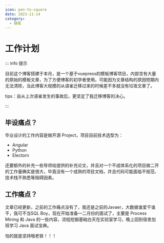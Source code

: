 ```yaml
---
icon: pen-to-square
date: 2023-11-14
category:
  - 随笔
---
```

# 工作计划

::: info 提示

目前这个博客搭建于本月，是一个基于vuepress的模板博客项目，内部含有大量的原始的模板文章，为了方便博客的初学者使用。可能因为文章结构的原因短期内无法清除，当此博客大规模的从语雀迁移过来的时候差不多就没有垃圾文章了。

tips：自从上次语雀发生的事故后，更坚定了我迁移博客的决心。

:::

## 毕设痛点？

毕业设计的工作内容是做开源 Project，项目目前技术选型为：

- Angular
- Python
- Electorn

还要额外的补充一些导师给提供的补充论文，并且对一个不成体系化的项目做二开的工作量确实是很大，毕竟没有一个成熟的项目文档，并且代码可能面临不规范、技术栈不熟悉等阻碍因素。

## 工作痛点？

文章已经更新，之前的工作痛点没有了，我还是之前的Javaer，大数据谁爱干谁干，我可不当SQL Boy，现在开始准备一二月份的面试了，主要是 Process Mining 和 Java 的一些内容，流程挖掘基础白天在实验室学习，晚上回到宿舍加班学习 Java 面试宝典。

怕的就是坚持哦老铁！！！
